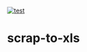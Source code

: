 [![test](https://github.com/disco07/scrap-to-xls/actions/workflows/test.yml/badge.svg?branch=main)](https://github.com/disco07/scrap-to-xls/actions/workflows/test.yml)

# scrap-to-xls
